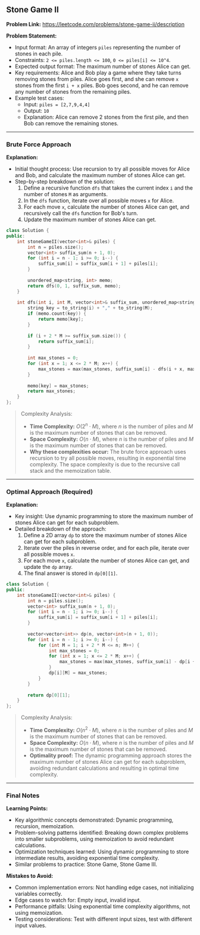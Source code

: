 ## Stone Game II
**Problem Link:** https://leetcode.com/problems/stone-game-ii/description

**Problem Statement:**
- Input format: An array of integers `piles` representing the number of stones in each pile.
- Constraints: `2 <= piles.length <= 100`, `0 <= piles[i] <= 10^4`.
- Expected output format: The maximum number of stones Alice can get.
- Key requirements: Alice and Bob play a game where they take turns removing stones from piles. Alice goes first, and she can remove `x` stones from the first `i + x` piles. Bob goes second, and he can remove any number of stones from the remaining piles.
- Example test cases:
  - Input: `piles = [2,7,9,4,4]`
  - Output: `10`
  - Explanation: Alice can remove 2 stones from the first pile, and then Bob can remove the remaining stones.

---

### Brute Force Approach

**Explanation:**
- Initial thought process: Use recursion to try all possible moves for Alice and Bob, and calculate the maximum number of stones Alice can get.
- Step-by-step breakdown of the solution:
  1. Define a recursive function `dfs` that takes the current index `i` and the number of stones `M` as arguments.
  2. In the `dfs` function, iterate over all possible moves `x` for Alice.
  3. For each move `x`, calculate the number of stones Alice can get, and recursively call the `dfs` function for Bob's turn.
  4. Update the maximum number of stones Alice can get.

```cpp
class Solution {
public:
    int stoneGameII(vector<int>& piles) {
        int n = piles.size();
        vector<int> suffix_sum(n + 1, 0);
        for (int i = n - 1; i >= 0; i--) {
            suffix_sum[i] = suffix_sum[i + 1] + piles[i];
        }
        
        unordered_map<string, int> memo;
        return dfs(0, 1, suffix_sum, memo);
    }
    
    int dfs(int i, int M, vector<int>& suffix_sum, unordered_map<string, int>& memo) {
        string key = to_string(i) + "," + to_string(M);
        if (memo.count(key)) {
            return memo[key];
        }
        
        if (i + 2 * M >= suffix_sum.size()) {
            return suffix_sum[i];
        }
        
        int max_stones = 0;
        for (int x = 1; x <= 2 * M; x++) {
            max_stones = max(max_stones, suffix_sum[i] - dfs(i + x, max(M, x), suffix_sum, memo));
        }
        
        memo[key] = max_stones;
        return max_stones;
    }
};
```

> Complexity Analysis:
> - **Time Complexity:** $O(2^n \cdot M)$, where $n$ is the number of piles and $M$ is the maximum number of stones that can be removed.
> - **Space Complexity:** $O(n \cdot M)$, where $n$ is the number of piles and $M$ is the maximum number of stones that can be removed.
> - **Why these complexities occur:** The brute force approach uses recursion to try all possible moves, resulting in exponential time complexity. The space complexity is due to the recursive call stack and the memoization table.

---

### Optimal Approach (Required)

**Explanation:**
- Key insight: Use dynamic programming to store the maximum number of stones Alice can get for each subproblem.
- Detailed breakdown of the approach:
  1. Define a 2D array `dp` to store the maximum number of stones Alice can get for each subproblem.
  2. Iterate over the piles in reverse order, and for each pile, iterate over all possible moves `x`.
  3. For each move `x`, calculate the number of stones Alice can get, and update the `dp` array.
  4. The final answer is stored in `dp[0][1]`.

```cpp
class Solution {
public:
    int stoneGameII(vector<int>& piles) {
        int n = piles.size();
        vector<int> suffix_sum(n + 1, 0);
        for (int i = n - 1; i >= 0; i--) {
            suffix_sum[i] = suffix_sum[i + 1] + piles[i];
        }
        
        vector<vector<int>> dp(n, vector<int>(n + 1, 0));
        for (int i = n - 1; i >= 0; i--) {
            for (int M = 1; i + 2 * M <= n; M++) {
                int max_stones = 0;
                for (int x = 1; x <= 2 * M; x++) {
                    max_stones = max(max_stones, suffix_sum[i] - dp[i + x][max(M, x)]);
                }
                dp[i][M] = max_stones;
            }
        }
        
        return dp[0][1];
    }
};
```

> Complexity Analysis:
> - **Time Complexity:** $O(n^2 \cdot M)$, where $n$ is the number of piles and $M$ is the maximum number of stones that can be removed.
> - **Space Complexity:** $O(n \cdot M)$, where $n$ is the number of piles and $M$ is the maximum number of stones that can be removed.
> - **Optimality proof:** The dynamic programming approach stores the maximum number of stones Alice can get for each subproblem, avoiding redundant calculations and resulting in optimal time complexity.

---

### Final Notes

**Learning Points:**
- Key algorithmic concepts demonstrated: Dynamic programming, recursion, memoization.
- Problem-solving patterns identified: Breaking down complex problems into smaller subproblems, using memoization to avoid redundant calculations.
- Optimization techniques learned: Using dynamic programming to store intermediate results, avoiding exponential time complexity.
- Similar problems to practice: Stone Game, Stone Game III.

**Mistakes to Avoid:**
- Common implementation errors: Not handling edge cases, not initializing variables correctly.
- Edge cases to watch for: Empty input, invalid input.
- Performance pitfalls: Using exponential time complexity algorithms, not using memoization.
- Testing considerations: Test with different input sizes, test with different input values.